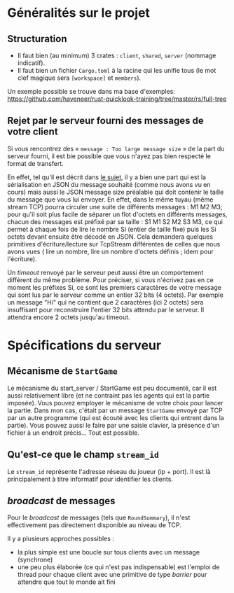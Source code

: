 # Généralités sur le projet

## Structuration

* Il faut bien (au minimum) 3 crates : `client`, `shared`, `server` (nommage indicatif).
* Il faut bien un fichier `Cargo.toml` à la racine qui les unifie tous (le mot clef magique sera `[workspace]`
  et `members`).

Un exemple possible se trouve dans ma base d'exemples:
https://github.com/haveneer/rust-quicklook-training/tree/master/rs/full-tree

## Rejet par le serveur fourni des messages de votre client

Si vous rencontrez des « `message : Too large message size` » de la part du serveur fourni, il est bie possible que vous
n'ayez pas bien respecté le format de transfert.

En effet, tel qu'il est décrit
dans [le sujet](https://github.com/haveneer-training/la-patate-chaude#le-protocole-déchange), il y a
bien une part qui est la sérialisation en JSON du message souhaité (comme nous avons vu en cours) mais aussi le JSON
message size préalable qui doit contenir le taille du message que vous lui envoyer.
En effet, dans le même tuyau (même stream TCP) pourra circuler une suite de différents messages : M1 M2 M3; pour qu'il
soit plus facile de séparer un flot d'octets en différents messages, chacun des messages est préfixé par sa taille : S1
M1 S2 M2 S3 M3, ce qui permet à chaque fois de lire le nombre Si (entier de taille fixe) puis les Si octets devant
ensuite être décodé en JSON.
Cela demandera quelques primitives d'écriture/lecture sur TcpStream différentes de celles que nous avons vues (
lire un nombre, lire un nombre d'octets définis ; idem pour l'écriture).

Un *timeout* renvoyé par le serveur peut aussi être un comportement différent du même problème.
Pour préciser, si vous n'écrivez pas en ce moment les préfixes Si, ce sont les premiers caractères de votre message qui
sont lus par le serveur comme un entier 32 bits (4 octets). Par exemple un message "Hi" qui ne contient que 2 caractères
(ici 2 octets) sera insuffisant pour reconstruire l'entier 32 bits attendu par le serveur. Il attendra encore 2 octets
jusqu'au timeout.

# Spécifications du serveur

## Mécanisme de `StartGame`

Le mécanisme du start_server / StartGame est peu documenté, car il est aussi relativement libre (et ne contraint pas les
agents qui est la partie imposée).
Vous pouvez employer le mécanisme de votre choix pour lancer la partie. Dans mon cas, c'était par un message `StartGame`
envoyé par TCP par un autre programme (qui est écouté avec les clients qui entrent dans la partie). Vous pouvez aussi le
faire par une saisie clavier, la présence d'un fichier à un endroit précis... Tout est possible.

## Qu'est-ce que le champ `stream_id`

Le `stream_id` représente l'adresse réseau du joueur (ip + port). Il est là principalement à titre informatif pour
identifier les clients.

## *broadcast* de messages

Pour le *broadcast* de messages (tels que `RoundSummary`), il n'est effectivement pas directement disponible au niveau
de
TCP.

Il y a plusieurs approches possibles :

- la plus simple est une boucle sur tous clients avec un message (synchrone)
- une peu plus élaborée (ce qui n'est pas indispensable) est l'emploi de thread pour chaque client avec une primitive
  de type *barrier* pour attendre que tout le monde ait fini

